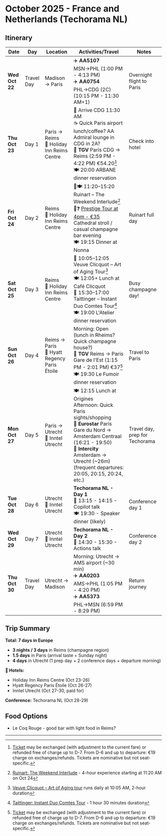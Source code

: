 # October 2025 - France and Netherlands (Techorama NL)

## Itinerary

| Date | Day | Location | Activities/Travel | Notes |
|------|-----|----------|------------------|-------|
| **Wed Oct 22** | Travel Day | Madison → Paris | ✈️ **AA5107** MSN→PHL (1:00 PM - 4:13 PM)<br>✈️ **AA0754** PHL→CDG (2C) (10:15 PM - 11:30 AM+1) | Overnight flight to Paris |
| **Thu Oct 23** | Day 1 | Paris → Reims<br>🏨 Holiday Inn Reims Centre | 🛬 Arrive CDG 11:30 AM<br>☕ Quick Paris airport lunch/coffee? AA Admiral lounge in CDG in 2A?<br>🚄 **TGV** Paris CDG → Reims (2:59 PM - 4:22 PM) €54.20[^1]<br>🍽️ 20:00 ARBANE dinner reservation | Check into hotel |
| **Fri Oct 24** | Day 2 | Reims<br>🏨 Holiday Inn Reims Centre | 🍾🍽️ 11:20–15:20 Ruinart – The Weekend Interlude[^2]<br>🍾❓ [Prestige Tour at 4pm - €35](https://www.champagne-booking.com/en/champagne-houses/montagne-de-reims/book-visit-champagne-gh-martel-reims/)<br>Cathedral stroll / casual champagne bar evening<br>🍽️ 19:15 Dinner at Nonna | Ruinart full day |
| **Sat Oct 25** | Day 3 | Reims<br>🏨 Holiday Inn Reims Centre | 🍾 10:05–12:05 Veuve Clicquot – Art of Aging Tour[^3]<br>🍽️ 12:05+ Lunch at Café Clicquot<br>🍾 15:30–17:00 Taittinger – Instant Duo Comtes Tour[^4]<br>🍽️ 19:00 L'Atelier dinner reservation | Busy champagne day! |
| **Sun Oct 26** | Day 4 | Reims → Paris<br>🏨 Hyatt Regency Paris Étoile | Morning: Open (lunch in Rheims? Quick champagne house?)<br>🚄 **TGV** Reims → Paris Gare de l'Est (1:15 PM - 2:01 PM) €37[^1]<br>🍽️ 19:30 Le Fumoir dinner reservation | Travel to Paris |
| **Mon Oct 27** | Day 5 | Paris → Utrecht<br>🏨 Inntel Utrecht | 🍽️ 12:15 Lunch at Origines<br>Afternoon: Quick Paris sights/shopping<br>🚄 **Eurostar** Paris Gare du Nord → Amsterdam Centraal (16:21 - 19:50)<br>🚄 **Intercity** Amsterdam → Utrecht (~26m) (frequent departures: 20:05, 20:15, 20:24, etc.) | Travel day, prep for Techorama |
| **Tue Oct 28** | Day 6 | Utrecht<br>🏨 Inntel Utrecht | **Techorama NL - Day 1**<br>🎤 13:15 - 14:15 - Copilot talk<br>🍽️ 19:30 - Speaker dinner (likely) | Conference day 1 |
| **Wed Oct 29** | Day 7 | Utrecht<br>🏨 Inntel Utrecht | **Techorama NL - Day 2**<br>🎤 14:30 - 15:30 - Actions talk | Conference day 2 |
| **Thu Oct 30** | Travel Day | Utrecht → Madison | Morning: Utrecht → AMS airport (~30 min)<br>✈️ **AA0203** AMS→PHL (1:05 PM - 4:20 PM)<br>✈️ **AA5373** PHL→MSN (6:59 PM - 8:29 PM) | Return journey |

## Trip Summary

**Total: 7 days in Europe**

- **3 nights / 3 days** in Reims (champagne region)
- **1.5 days** in Paris (arrival taste + Sunday night)
- **4 days** in Utrecht (1 prep day + 2 conference days + departure morning)

**🏨 Hotels:**

- Holiday Inn Reims Centre (Oct 23-26)
- Hyatt Regency Paris Étoile (Oct 26-27)
- Inntel Utrecht (Oct 27-30, paid for)

**Conference:** Techorama NL (Oct 28-29)

## Food Options

- Le Coq Rouge - good bar with light food in Reims?

---

[^1]: [Ticket](https://www.sncf-connect.com/en-en/trips) may be exchanged (with adjustment to the current fare) or refunded free of charge up to D-7. From D-6 and up to departure: €19 charge on exchanges/refunds. Tickets are nominative but not seat-specific.
[^2]: [Ruinart: The Weekend Interlude](https://www.ruinart.com/en-us/laparenthesedefindesemaine.html) - 4-hour experience starting at 11:20 AM on Oct 24
[^3]: [Veuve Clicquot – Art of Aging tour](https://www.veuveclicquot.com/en-us/visit_us_the_art_of_aging.html) runs daily at 10:05 AM, 2-hour duration
[^4]: [Taittinger: Instant Duo Comtes Tour](https://book-a-visit.taittinger.fr/experiences/instant-duo-comtes) - 1 hour 30 minutes duration
